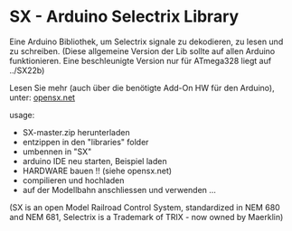 # SX - Arduino Selectrix Library

Eine Arduino Bibliothek, um Selectrix signale zu dekodieren, zu lesen und 
zu schreiben. (Diese allgemeine Version der Lib sollte auf allen Arduino
funktionieren. Eine beschleunigte Version nur für ATmega328 liegt auf 
../SX22b)

Lesen Sie mehr (auch über die benötigte Add-On HW für den Arduino), unter:
<a href="http://opensx.net">opensx.net</a>

usage: 
- SX-master.zip herunterladen 
- entzippen in den "libraries" folder
- umbennen in "SX"
- arduino IDE neu starten, Beispiel laden
- HARDWARE bauen !! (siehe opensx.net)
- compilieren und hochladen
- auf der Modellbahn anschliessen und verwenden ...

(SX is an open Model Railroad Control System, standardized in
NEM 680 and NEM 681, Selectrix is a Trademark of TRIX - now owned by
Maerklin)
